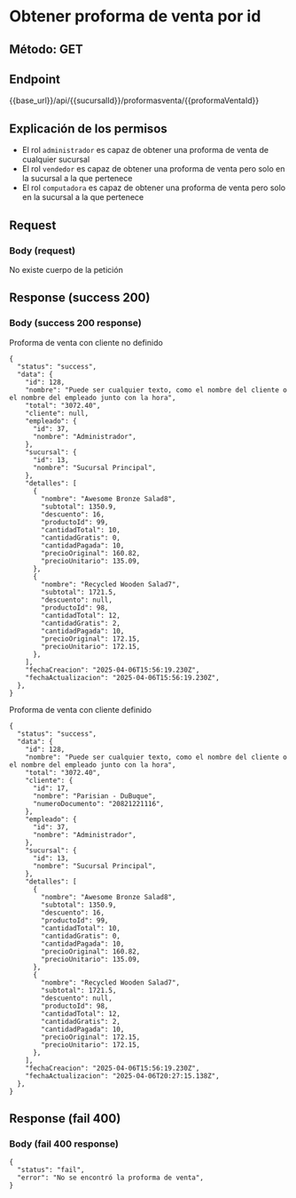 # Obtener proforma de venta por id

## Método: GET

## Endpoint

{{base_url}}/api/{{sucursalId}}/proformasventa/{{proformaVentaId}}

## Explicación de los permisos

- El rol `administrador` es capaz de obtener una proforma de venta de cualquier sucursal
- El rol `vendedor` es capaz de obtener una proforma de venta pero solo en la sucursal a la que pertenece
- El rol `computadora` es capaz de obtener una proforma de venta pero solo en la sucursal a la que pertenece

## Request

### Body (request)

No existe cuerpo de la petición

## Response (success 200)

### Body (success 200 response)

Proforma de venta con cliente no definido

```jsonc
{
  "status": "success",
  "data": {
    "id": 128,
    "nombre": "Puede ser cualquier texto, como el nombre del cliente o el nombre del empleado junto con la hora",
    "total": "3072.40",
    "cliente": null,
    "empleado": {
      "id": 37,
      "nombre": "Administrador",
    },
    "sucursal": {
      "id": 13,
      "nombre": "Sucursal Principal",
    },
    "detalles": [
      {
        "nombre": "Awesome Bronze Salad8",
        "subtotal": 1350.9,
        "descuento": 16,
        "productoId": 99,
        "cantidadTotal": 10,
        "cantidadGratis": 0,
        "cantidadPagada": 10,
        "precioOriginal": 160.82,
        "precioUnitario": 135.09,
      },
      {
        "nombre": "Recycled Wooden Salad7",
        "subtotal": 1721.5,
        "descuento": null,
        "productoId": 98,
        "cantidadTotal": 12,
        "cantidadGratis": 2,
        "cantidadPagada": 10,
        "precioOriginal": 172.15,
        "precioUnitario": 172.15,
      },
    ],
    "fechaCreacion": "2025-04-06T15:56:19.230Z",
    "fechaActualizacion": "2025-04-06T15:56:19.230Z",
  },
}
```

Proforma de venta con cliente definido

```jsonc
{
  "status": "success",
  "data": {
    "id": 128,
    "nombre": "Puede ser cualquier texto, como el nombre del cliente o el nombre del empleado junto con la hora",
    "total": "3072.40",
    "cliente": {
      "id": 17,
      "nombre": "Parisian - DuBuque",
      "numeroDocumento": "20821221116",
    },
    "empleado": {
      "id": 37,
      "nombre": "Administrador",
    },
    "sucursal": {
      "id": 13,
      "nombre": "Sucursal Principal",
    },
    "detalles": [
      {
        "nombre": "Awesome Bronze Salad8",
        "subtotal": 1350.9,
        "descuento": 16,
        "productoId": 99,
        "cantidadTotal": 10,
        "cantidadGratis": 0,
        "cantidadPagada": 10,
        "precioOriginal": 160.82,
        "precioUnitario": 135.09,
      },
      {
        "nombre": "Recycled Wooden Salad7",
        "subtotal": 1721.5,
        "descuento": null,
        "productoId": 98,
        "cantidadTotal": 12,
        "cantidadGratis": 2,
        "cantidadPagada": 10,
        "precioOriginal": 172.15,
        "precioUnitario": 172.15,
      },
    ],
    "fechaCreacion": "2025-04-06T15:56:19.230Z",
    "fechaActualizacion": "2025-04-06T20:27:15.138Z",
  },
}
```

## Response (fail 400)

### Body (fail 400 response)

```jsonc
{
  "status": "fail",
  "error": "No se encontró la proforma de venta",
}
```
